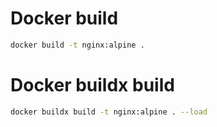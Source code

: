 # Docker build
```sh
docker build -t nginx:alpine .
```

# Docker buildx build
```sh
docker buildx build -t nginx:alpine . --load
```
